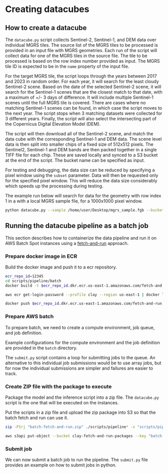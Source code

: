 # Creating datacubes

## How to create a datacube

The `datacube.py` script collects Sentinel-2, Sentinel-1, and DEM data over individual MGRS tiles. The source list of the MGRS tiles to be processed is provided in an input file with MGRS geometries. Each run of the script will collect data for one of the MGRS tiles in the source file. The tile to be processed is based on the row index number provided as input. The MGRS tile ID is expected to be in the `name` property of the input file.

For the target MGRS tile, the script loops through the years between 2017 and 2023 in random order. For each year, it will search for the least cloudy Sentinel-2 scene. Based on the date of the selected Sentinel-2 scene, it will search for the Sentinel-1 scenes that are the closest match to that date, with a maximum of +/- 3 days of difference. It will include multiple Sentinel-1 scenes until the full MGRS tile is covered. There are cases where no matching Sentinel-1 scenes can be found, in which case the script moves to the next year. The script stops when 3 matching datasets were collected for 3 different years. Finally, the script will also select the intersecting part of the Copernicus Digital Elevation Model (DEM).

The script will then download all of the Sentinel-2 scene, and match the data cube with the corresponding Sentinel-1 and DEM data. The scene level data is then split into smaller chips of a fixed size of 512x512 pixels. The Sentinel2, Sentinel-1 and DEM bands are then packed together in a single TIFF file for each chip. These are saved locally and synced to a S3 bucket at the end of the script. The bucket name can be specified as input.

For testing and debugging, the data size can be reduced by specifying a pixel window using the `subset` parameter. Data will then be requested only for the specified pixel window. This will reduce the data size considerably which speeds up the processing during testing.

The example run below will search for data for the geometry with row index 1 in a with a local MGRS sample file, for a 1000x1000 pixel window.

```bash
python datacube.py --sample /home/user/Desktop/mgrs_sample.fgb --bucket "my-bucket" --subset "1000,1000,2000,2000" --index 1
```

## Running the datacube pipeline as a batch job

This section describes how to containerize the data pipeline and run it on AWS Batch Spot instances using
a [fetch-and-run](https://aws.amazon.com/blogs/compute/creating-a-simple-fetch-and-run-aws-batch-job/)
approach.

### Prepare docker image in ECR

Build the docker image and push it to a ecr repository.

```bash
ecr_repo_id=12345
cd scripts/pipeline/batch
docker build -t $ecr_repo_id.dkr.ecr.us-east-1.amazonaws.com/fetch-and-run .

aws ecr get-login-password --profile clay --region us-east-1 | docker login --username AWS --password-stdin $ecr_repo_id.dkr.ecr.us-east-1.amazonaws.com

docker push $ecr_repo_id.dkr.ecr.us-east-1.amazonaws.com/fetch-and-run
```

### Prepare AWS batch

To prepare batch, we need to create a compute environment, job queue, and job
definition.

Example configurations for the compute environment and the job definition are
provided in the `batch` directory.

The `submit.py` script contains a loop for submitting jobs to the queue. An
alternative to this individual job submissions would be to use array jobs, but
for now the individual submissions are simpler and failures are easier to track.

### Create ZIP file with the package to execute

Package the model and the inference script into a zip file. The `datacube.py`
script is the one that will be executed on the instances.

Put the scripts in a zip file and upload the zip package into S3 so that
the batch fetch and run can use it.

```bash
zip -FSrj "batch-fetch-and-run.zip" ./scripts/pipeline* -x "scripts/pipeline*.pyc"

aws s3api put-object --bucket clay-fetch-and-run-packages --key "batch-fetch-and-run.zip" --body "batch-fetch-and-run.zip"
```

### Submit job

We can now submit a batch job to run the pipeline. The `submit.py` file
provides an example on how to submit jobs in python.
